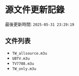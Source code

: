 # 源文件更新記錄

最後更新時間: `2025-05-31 23:29:19`

## 文件列表
- `TW_allsource.m3u`
- `UBTV.m3u`
- `TV7708.m3u`
- `TW_only.m3u`
